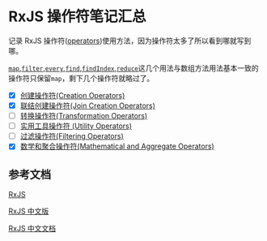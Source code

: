 # RxJS 操作符笔记汇总

记录 RxJS 操作符([operators](https://rxjs.tech/api/operators))使用方法，因为操作符太多了所以看到哪就写到哪。

[`map`](https://rxjs.dev/api/index/function/map),[`filter`](https://rxjs.dev/api/index/function/filter),[`every`](https://rxjs.dev/api/index/function/every),[`find`](https://rxjs.dev/api/index/function/find),[`findIndex`](https://rxjs.dev/api/index/function/findIndex),[`reduce`](https://rxjs.dev/api/index/function/reduce)这几个用法与数组方法用法基本一致的操作符只保留`map`，剩下几个操作符就略过了。

- [x] [创建操作符(Creation Operators)](https://xiaojiju.com/article/detail/87)
- [x] [联结创建操作符(Join Creation Operators)](https://xiaojiju.com/article/detail/92)
- [ ] [转换操作符(Transformation Operators)](https://xiaojiju.com/article/detail/88)
- [ ] [实用工具操作符 (Utility Operators)](https://xiaojiju.com/article/detail/89)
- [ ] [过滤操作符(Filtering Operators)](https://xiaojiju.com/article/detail/90)
- [x] [数学和聚合操作符(Mathematical and Aggregate Operators)](https://xiaojiju.com/article/detail/91)

## 参考文档

[RxJS](https://rxjs.dev/)

[RxJS 中文版](https://rxjs.tech/guide/overview)

[RxJS 中文文档](https://cn.rx.js.org/)
